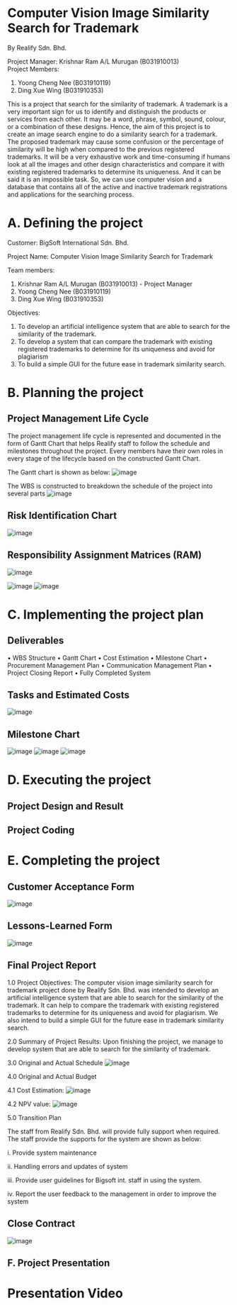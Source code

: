 # Computer Vision Image Similarity Search for Trademark
By Realify Sdn. Bhd. 

Project Manager: Krishnar Ram A/L Murugan (B031910013)  
Project Members: 
1. Yoong Cheng Nee (B031910119)             
2. Ding Xue Wing (B031910353)

This is a project that search for the similarity of trademark. A trademark is a very important sign for us to identify and distinguish the products or services from each other. It may be a word, phrase, symbol, sound, colour, or a combination of these designs. Hence, the aim of this project is to create an image search engine to do a similarity search for a trademark. The proposed trademark may cause some confusion or the percentage of similarity will be high when compared to the previous registered trademarks. It will be a very exhaustive work and time-consuming if humans look at all the images and other design characteristics and compare it with existing registered trademarks to determine its uniqueness. And it can be said it is an impossible task. So, we can use computer vision and a database that contains all of the active and inactive trademark registrations and applications for the searching process. 


# A. Defining the project
Customer: BigSoft International Sdn. Bhd.

Project Name: Computer Vision Image Similarity Search for Trademark

Team members: 
1. Krishnar Ram A/L Murugan (B031910013) - Project Manager
2. Yoong Cheng Nee (B031910119)
3. Ding Xue Wing (B031910353)

Objectives:
1. To develop an artificial intelligence system that are able to search for the similarity of the trademark.
2. To develop a system that can compare the trademark with existing registered trademarks to determine for its uniqueness and avoid for plagiarism
3. To build a simple GUI for the future ease in trademark similarity search. 

# B. Planning the project
## Project Management Life Cycle
The project management life cycle is represented and documented in the form of Gantt Chart that helps Realify staff to follow the schedule and milestones throughout the project. Every members have their own roles in every stage of the lifecycle based on the constructed Gantt Chart. 

The Gantt chart is shown as below:
![image](https://user-images.githubusercontent.com/55356736/148225805-1051588b-1814-4764-abe2-7ee59c046efb.png)

The WBS is constructed to breakdown the schedule of the project into several parts
![image](https://user-images.githubusercontent.com/55356736/148226237-d43507ec-e289-42c9-980b-509124dd6499.png)

## Risk Identification Chart
![image](https://user-images.githubusercontent.com/55356736/148233754-7919c924-a5fa-4c59-a876-0b3910d6afd0.png)

## Responsibility Assignment Matrices (RAM)
![image](https://user-images.githubusercontent.com/55356736/148228082-e656bcfb-762a-4b3f-a218-2b3da7c06e7b.png)

![image](https://user-images.githubusercontent.com/55356736/148229778-62edb4ee-e2b6-4a1e-b9cf-b30e7d062f04.png)
![image](https://user-images.githubusercontent.com/55356736/148230162-0b2808a0-e3f9-4307-9337-9b604d03cbc9.png)

# C. Implementing the project plan
## Deliverables
•	WBS Structure
• Gantt Chart
• Cost Estimation
• Milestone Chart
• Procurement Management Plan
• Communication Management Plan
• Project Closing Report
• Fully Completed System

## Tasks and Estimated Costs
![image](https://user-images.githubusercontent.com/55356736/148230655-cb8c1253-7156-4149-9345-7643801ec9a2.png)

## Milestone Chart
![image](https://user-images.githubusercontent.com/55356736/148231038-91a6aab3-646f-4b11-aee2-bb99561856ab.png)
![image](https://user-images.githubusercontent.com/55356736/148231097-52415387-a6f9-4c44-b08d-26689a4589ec.png)
![image](https://user-images.githubusercontent.com/55356736/148231157-9a6a5fdd-7100-465d-a64f-885455b18899.png)

# D. Executing the project
## Project Design and Result



## Project Coding


# E. Completing the project
## Customer Acceptance Form
![image](https://user-images.githubusercontent.com/55356736/148232831-123761d0-56ad-4fdf-9435-f3512401fa6d.png)

## Lessons-Learned Form
![image](https://user-images.githubusercontent.com/55356736/148232909-b1cd851c-f55d-45f1-9b6f-fbc72bc196cc.png)

## Final Project Report
1.0	Project Objectives:
The computer vision image similarity search for trademark project done by Realify Sdn. Bhd. was intended to develop an artificial intelligence system that are able to search for the similarity of the trademark. It can help to compare the trademark with existing registered trademarks to determine for its uniqueness and avoid for plagiarism. We also intend to build a simple GUI for the future ease in trademark similarity search. 

2.0 Summary of Project Results:
Upon finishing the project, we manage to develop system that are able to search for the similarity of trademark. 

3.0 Original and Actual Schedule
![image](https://user-images.githubusercontent.com/55356736/148233201-49c0d6d9-ebee-414d-a7b5-7e6796aa0b27.png)

4.0 Original and Actual Budget

  4.1 Cost Estimation:
  ![image](https://user-images.githubusercontent.com/55356736/148233258-a967e7cd-3a8c-4358-8423-0e0fc02e7bf5.png)

  4.2 NPV value:
  ![image](https://user-images.githubusercontent.com/55356736/148233294-44aa94c9-c57b-46be-a821-03d8f64cad11.png)

5.0 Transition Plan

The staff from Realify Sdn. Bhd. will provide fully support when required. The staff provide the supports for the system are shown as below:

i.	Provide system maintenance

ii.	Handling errors and updates of system

iii.	Provide user guidelines for Bigsoft int. staff in using the system.

iv.	Report the user feedback to the management in order to improve the system

## Close Contract
![image](https://user-images.githubusercontent.com/55356736/148234397-928d8638-aa70-4dbd-b9cf-9e791a391a56.png)

## F. Project Presentation
# Presentation Video




